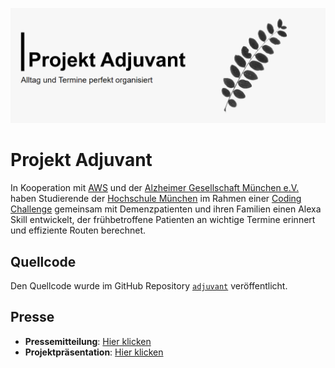 ![Adjuvant](https://raw.githubusercontent.com/projekt-adjuvant/.github/main/profile/cover.png)

# Projekt Adjuvant

In Kooperation mit [AWS](https://www.aws.com) und der [Alzheimer Gesellschaft München e.V.](https://www.agm-online.de) haben Studierende der [Hochschule München](https://cs.hm.edu) im Rahmen einer [Coding Challenge](https://hm.edu/sites/dt_lab/challenges/detail_page_challenges_dtlab_15168.de.html) gemeinsam mit Demenzpatienten und ihren Familien einen Alexa Skill entwickelt, der frühbetroffene Patienten an wichtige Termine erinnert und effiziente Routen berechnet.

## Quellcode

Den Quellcode wurde im GitHub Repository [`adjuvant`](https://github.com/projekt-adjuvant/adjuvant) veröffentlicht.

## Presse

- **Pressemitteilung**: [Hier klicken](https://files.stefan.zone/software-engineering/documents/press_release.pdf)
- **Projektpräsentation**: [Hier klicken](https://files.stefan.zone/software-engineering/documents/product_presentation.pdf)
